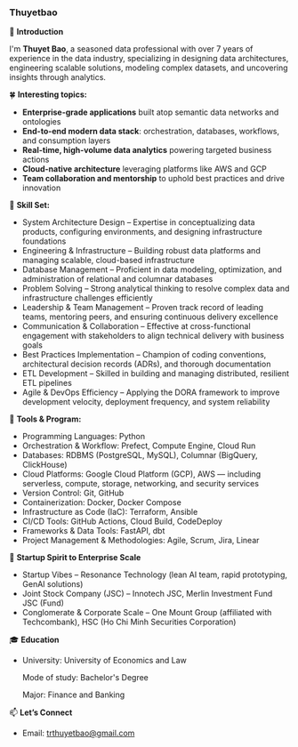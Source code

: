 ### Thuyetbao

<!-- **thuyetbao/thuyetbao** is a ✨ _special_ ✨ repository because its `README.md` (this file) appears on your GitHub profile -->

🐳 **Introduction**

I'm **Thuyet Bao**, a seasoned data professional with over 7 years of experience in the data industry,
specializing in designing data architectures, engineering scalable solutions, modeling complex datasets,
and uncovering insights through analytics.

🍀 **Interesting topics:**

- **Enterprise-grade applications** built atop semantic data networks and ontologies
- **End-to-end modern data stack**: orchestration, databases, workflows, and consumption layers
- **Real-time, high-volume data analytics** powering targeted business actions
- **Cloud-native architecture** leveraging platforms like AWS and GCP
- **Team collaboration and mentorship** to uphold best practices and drive innovation

🔣 **Skill Set:**

- System Architecture Design – Expertise in conceptualizing data products, configuring environments, and designing infrastructure foundations
- Engineering & Infrastructure – Building robust data platforms and managing scalable, cloud-based infrastructure
- Database Management – Proficient in data modeling, optimization, and administration of relational and columnar databases
- Problem Solving – Strong analytical thinking to resolve complex data and infrastructure challenges efficiently
- Leadership & Team Management – Proven track record of leading teams, mentoring peers, and ensuring continuous delivery excellence
- Communication & Collaboration – Effective at cross-functional engagement with stakeholders to align technical delivery with business goals
- Best Practices Implementation – Champion of coding conventions, architectural decision records (ADRs), and thorough documentation
- ETL Development – Skilled in building and managing distributed, resilient ETL pipelines
- Agile & DevOps Efficiency – Applying the DORA framework to improve development velocity, deployment frequency, and system reliability

🎏 **Tools & Program:**

- Programming Languages: Python
- Orchestration & Workflow: Prefect, Compute Engine, Cloud Run
- Databases: RDBMS (PostgreSQL, MySQL), Columnar (BigQuery, ClickHouse)
- Cloud Platforms: Google Cloud Platform (GCP), AWS — including serverless, compute, storage, networking, and security services
- Version Control: Git, GitHub
- Containerization: Docker, Docker Compose
- Infrastructure as Code (IaC): Terraform, Ansible
- CI/CD Tools: GitHub Actions, Cloud Build, CodeDeploy
- Frameworks & Data Tools: FastAPI, dbt
- Project Management & Methodologies: Agile, Scrum, Jira, Linear

🌚 **Startup Spirit to Enterprise Scale**

- Startup Vibes – Resonance Technology (lean AI team, rapid prototyping, GenAI solutions)
- Joint Stock Company (JSC) – Innotech JSC, Merlin Investment Fund JSC (Fund)
- Conglomerate & Corporate Scale – One Mount Group (affiliated with Techcombank), HSC (Ho Chi Minh Securities Corporation)

🎓 **Education**

- University: University of Economics and Law

  Mode of study: Bachelor's Degree

  Major: Finance and Banking

📫 **Let’s Connect**

- Email: [trthuyetbao@gmail.com](mailto:trthuyetbao@gmail.com)
